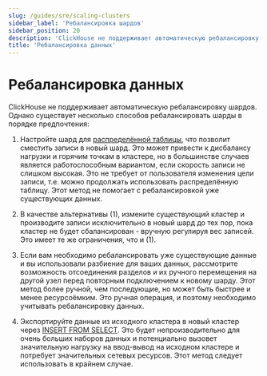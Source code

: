 ```yaml
---
slug: /guides/sre/scaling-clusters
sidebar_label: 'Ребалансировка шардов'
sidebar_position: 20
description: 'ClickHouse не поддерживает автоматическую ребалансировку шардов, поэтому мы предоставляем некоторые лучшие практики по ребалансировке шардов.'
title: 'Ребалансировка данных'
---
```



# Ребалансировка данных

ClickHouse не поддерживает автоматическую ребалансировку шардов. Однако существует несколько способов ребалансировать шарды в порядке предпочтения:

1. Настройте шард для [распределённой таблицы](/engines/table-engines/special/distributed.md), что позволит сместить записи в новый шард. Это может привести к дисбалансу нагрузки и горячим точкам в кластере, но в большинстве случаев является работоспособным вариантом, если скорость записи не слишком высокая. Это не требует от пользователя изменения цели записи, т.е. можно продолжать использовать распределённую таблицу. Этот метод не помогает с ребалансировкой уже существующих данных.

2. В качестве альтернативы (1), измените существующий кластер и производите записи исключительно в новый шард до тех пор, пока кластер не будет сбалансирован - вручную регулируя вес записей. Это имеет те же ограничения, что и (1).

3. Если вам необходимо ребалансировать уже существующие данные и вы использовали разбиение для ваших данных, рассмотрите возможность отсоединения разделов и их ручного перемещения на другой узел перед повторным подключением к новому шарду. Этот метод более ручной, чем последующие, но может быть быстрее и менее ресурсоёмким. Это ручная операция, и поэтому необходимо учитывать ребалансировку данных.

4. Экспортируйте данные из исходного кластера в новый кластер через [INSERT FROM SELECT](/sql-reference/statements/insert-into.md/#inserting-the-results-of-select). Это будет непроизводительно для очень больших наборов данных и потенциально вызовет значительную нагрузку на ввод-вывод на исходном кластере и потребует значительных сетевых ресурсов. Этот метод следует использовать в крайнем случае.
